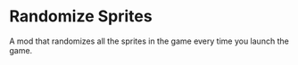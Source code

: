 # Randomize Sprites

A mod that randomizes all the sprites in the game every time you launch the game.
